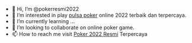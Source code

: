 - 👋 Hi, I’m @pokerresmi2022
- 👀 I’m interested in play <a href="https://2022poker.net/">pulsa poker</a> online 2022 terbaik dan terpercaya.
- 🌱 I’m currently learning ...
- 💞️ I’m looking to collaborate on online poker game.
- 📫 How to reach me visit <a href="https://2022poker.net/">Poker 2022 Resmi</a> Terpercaya

<!---
pokerresmi2022/pokerresmi2022 is a ✨ special ✨ repository because its `README.md` (this file) appears on your GitHub profile.
You can click the Preview link to take a look at your changes.
--->
